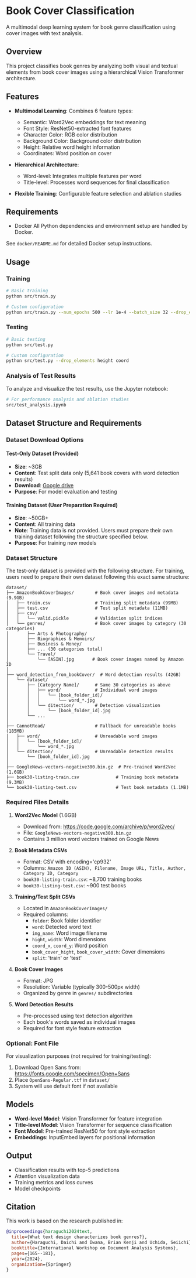 # Book Cover Classification

A multimodal deep learning system for book genre classification using cover images with text analysis.

## Overview

This project classifies book genres by analyzing both visual and textual elements from book cover images using a hierarchical Vision Transformer architecture.

## Features

- **Multimodal Learning**: Combines 6 feature types:
  - Semantic: Word2Vec embeddings for text meaning
  - Font Style: ResNet50-extracted font features
  - Character Color: RGB color distribution
  - Background Color: Background color distribution
  - Height: Relative word height information
  - Coordinates: Word position on cover

- **Hierarchical Architecture**: 
  - Word-level: Integrates multiple features per word
  - Title-level: Processes word sequences for final classification

- **Flexible Training**: Configurable feature selection and ablation studies

## Requirements

- Docker
All Python dependencies and environment setup are handled by Docker.

See `docker/README.md` for detailed Docker setup instructions.

## Usage

### Training
```bash
# Basic training
python src/train.py

# Custom configuration
python src/train.py --num_epochs 500 --lr 1e-4 --batch_size 32 --drop_elements semantic
```

### Testing
```bash
# Basic testing
python src/test.py

# Custom configuration  
python src/test.py --drop_elements height coord
```

### Analysis of Test Results
To analyze and visualize the test results, use the Jupyter notebook:
```bash
# For performance analysis and ablation studies
src/test_analysis.ipynb
```

## Dataset Structure and Requirements

### Dataset Download Options

#### Test-Only Dataset (Provided)
- **Size**: ~3GB
- **Content**: Test split data only (5,641 book covers with word detection results)
- **Download**: [Google drive](https://drive.google.com/file/d/1LOGsD00v7QT5GJ8NekDNyNnIVP0iIYLF/view?usp=sharing)
- **Purpose**: For model evaluation and testing

#### Training Dataset (User Preparation Required)
- **Size**: ~50GB+
- **Content**: All training data
- **Note**: Training data is not provided. Users must prepare their own training dataset following the structure specified below.
- **Purpose**: For training new models

### Dataset Structure
The test-only dataset is provided with the following structure. For training, users need to prepare their own dataset following this exact same structure:

```
dataset/
├── AmazonBookCoverImages/        # Book cover images and metadata (9.9GB)
│   ├── train.csv                 # Training split metadata (99MB)
│   ├── test.csv                  # Test split metadata (11MB)
│   ├── csv/
│   │   └── valid.pickle          # Validation split indices
│   └── genres/                   # Book cover images by category (30 categories)
│       ├── Arts & Photography/
│       ├── Biographies & Memoirs/
│       ├── Business & Money/
│       ├── ... (30 categories total)
│       └── Travel/
│           └── [ASIN].jpg       # Book cover images named by Amazon ID
│
├── word_detection_from_bookCover/  # Word detection results (42GB)
│   └── dataset/
│       ├── [Category Name]/      # Same 30 categories as above
│       │   ├── word/             # Individual word images
│       │   │   └── [book_folder_id]/
│       │   │       └── word_*.jpg
│       │   └── ditection/        # Detection visualization
│       │       └── [book_folder_id].jpg
│       └── ...
│
├── CannotRead/                   # Fallback for unreadable books (185MB)
│   ├── word/                     # Unreadable word images
│   │   └── [book_folder_id]/
│   │       └── word_*.jpg
│   └── ditection/                # Unreadable detection results
│       └── [book_folder_id].jpg
│
├── GoogleNews-vectors-negative300.bin.gz  # Pre-trained Word2Vec (1.6GB)
├── book30-listing-train.csv              # Training book metadata (9.3MB)
└── book30-listing-test.csv               # Test book metadata (1.1MB)
```

### Required Files Details

1. **Word2Vec Model** (1.6GB)
   - Download from: https://code.google.com/archive/p/word2vec/
   - File: `GoogleNews-vectors-negative300.bin.gz`
   - Contains 3 million word vectors trained on Google News

2. **Book Metadata CSVs**
   - Format: CSV with encoding='cp932'
   - Columns: `Amazon ID (ASIN), Filename, Image URL, Title, Author, Category ID, Category`
   - `book30-listing-train.csv`: ~8,700 training books
   - `book30-listing-test.csv`: ~900 test books

3. **Training/Test Split CSVs**
   - Located in `AmazonBookCoverImages/`
   - Required columns:
     - `folder`: Book folder identifier
     - `word`: Detected word text
     - `img_name`: Word image filename
     - `hight`, `width`: Word dimensions
     - `coord_x`, `coord_y`: Word position
     - `book_cover_hight`, `book_cover_width`: Cover dimensions
     - `split`: 'train' or 'test'

4. **Book Cover Images**
   - Format: JPG
   - Resolution: Variable (typically 300-500px width)
   - Organized by genre in `genres/` subdirectories

5. **Word Detection Results**
   - Pre-processed using text detection algorithm
   - Each book's words saved as individual images
   - Required for font style feature extraction

### Optional: Font File
For visualization purposes (not required for training/testing):
1. Download Open Sans from: https://fonts.google.com/specimen/Open+Sans
2. Place `OpenSans-Regular.ttf` in `dataset/`
3. System will use default font if not available

## Models

- **Word-level Model**: Vision Transformer for feature integration
- **Title-level Model**: Vision Transformer for sequence classification
- **Font Model**: Pre-trained ResNet50 for font style extraction
- **Embeddings**: InputEmbed layers for positional information

## Output

- Classification results with top-5 predictions
- Attention visualization data
- Training metrics and loss curves
- Model checkpoints

## Citation

This work is based on the research published in:

```bibtex
@inproceedings{haraguchi2024text,
  title={What text design characterizes book genres?},
  author={Haraguchi, Daichi and Iwana, Brian Kenji and Uchida, Seiichi},
  booktitle={International Workshop on Document Analysis Systems},
  pages={165--181},
  year={2024},
  organization={Springer}
}
```
